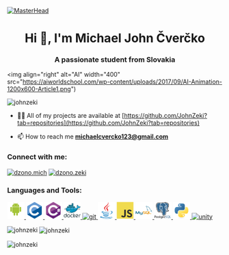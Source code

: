 [![MasterHead](https://media.istockphoto.com/id/846366464/vector/pattern-stripe-seamless-black-and-white-colors-diagonal-pattern-stripe-abstract-background.jpg?s=612x612&w=0&k=20&c=1CMLhR-ql-VmEnvHNDjI0926XB2CoybQv8A7IDgfbk8=)](https://github.com/JohnZeki?tab=repositories)

<h1 align="center">Hi 👋, I'm Michael John Čverčko</h1>
<h3 align="center">A passionate student from Slovakia</h3>

<img align="right" alt="AI" width="400" src="https://aiworldschool.com/wp-content/uploads/2017/09/AI-Animation-1200x600-Article1.png")

<p align="left"> <img src="https://komarev.com/ghpvc/?username=johnzeki&label=Profile%20views&color=0e75b6&style=flat" alt="johnzeki" /> </p>

- 👨‍💻 All of my projects are available at [https://github.com/JohnZeki?tab=repositories](https://github.com/JohnZeki?tab=repositories)

- 📫 How to reach me **michaelcvercko123@gmail.com**

<h3 align="left">Connect with me:</h3>
<p align="left">
<a href="https://instagram.com/dzono.mich" target="blank"><img align="center" src="https://raw.githubusercontent.com/rahuldkjain/github-profile-readme-generator/master/src/images/icons/Social/instagram.svg" alt="dzono.mich" height="30" width="40" /></a>
<a href="https://discord.gg/dzono.zeki" target="blank"><img align="center" src="https://raw.githubusercontent.com/rahuldkjain/github-profile-readme-generator/master/src/images/icons/Social/discord.svg" alt="dzono.zeki" height="30" width="40" /></a>
</p>

<h3 align="left">Languages and Tools:</h3>
<p align="left"> <a href="https://developer.android.com" target="_blank" rel="noreferrer"> <img src="https://raw.githubusercontent.com/devicons/devicon/master/icons/android/android-original-wordmark.svg" alt="android" width="40" height="40"/> </a> <a href="https://www.cprogramming.com/" target="_blank" rel="noreferrer"> <img src="https://raw.githubusercontent.com/devicons/devicon/master/icons/c/c-original.svg" alt="c" width="40" height="40"/> </a> <a href="https://www.w3schools.com/cs/" target="_blank" rel="noreferrer"> <img src="https://raw.githubusercontent.com/devicons/devicon/master/icons/csharp/csharp-original.svg" alt="csharp" width="40" height="40"/> </a> <a href="https://www.docker.com/" target="_blank" rel="noreferrer"> <img src="https://raw.githubusercontent.com/devicons/devicon/master/icons/docker/docker-original-wordmark.svg" alt="docker" width="40" height="40"/> </a> <a href="https://git-scm.com/" target="_blank" rel="noreferrer"> <img src="https://www.vectorlogo.zone/logos/git-scm/git-scm-icon.svg" alt="git" width="40" height="40"/> </a> <a href="https://www.java.com" target="_blank" rel="noreferrer"> <img src="https://raw.githubusercontent.com/devicons/devicon/master/icons/java/java-original.svg" alt="java" width="40" height="40"/> </a> <a href="https://developer.mozilla.org/en-US/docs/Web/JavaScript" target="_blank" rel="noreferrer"> <img src="https://raw.githubusercontent.com/devicons/devicon/master/icons/javascript/javascript-original.svg" alt="javascript" width="40" height="40"/> </a> <a href="https://www.mysql.com/" target="_blank" rel="noreferrer"> <img src="https://raw.githubusercontent.com/devicons/devicon/master/icons/mysql/mysql-original-wordmark.svg" alt="mysql" width="40" height="40"/> </a> <a href="https://www.postgresql.org" target="_blank" rel="noreferrer"> <img src="https://raw.githubusercontent.com/devicons/devicon/master/icons/postgresql/postgresql-original-wordmark.svg" alt="postgresql" width="40" height="40"/> </a> <a href="https://www.python.org" target="_blank" rel="noreferrer"> <img src="https://raw.githubusercontent.com/devicons/devicon/master/icons/python/python-original.svg" alt="python" width="40" height="40"/> </a> <a href="https://unity.com/" target="_blank" rel="noreferrer"> <img src="https://www.vectorlogo.zone/logos/unity3d/unity3d-icon.svg" alt="unity" width="40" height="40"/> </a> </p>

<p><img align="left" src="https://github-readme-stats.vercel.app/api/top-langs?username=johnzeki&show_icons=true&locale=en&layout=compact" alt="johnzeki" /></p>

<p>&nbsp;<img align="center" src="https://github-readme-stats.vercel.app/api?username=johnzeki&show_icons=true&locale=en" alt="johnzeki" /></p>

<p><img align="center" src="https://github-readme-streak-stats.herokuapp.com/?user=johnzeki&" alt="johnzeki" /></p>
